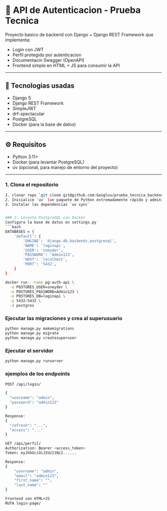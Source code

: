 # 🔐 API de Autenticacion - Prueba Tecnica

Proyecto basico de backend con Django + Django REST Framework que implementa:

- Login con JWT
- Perfil protegido por autenticacion
- Documentacin Swagger (OpenAPI)
- Frontend simple en HTML + JS para consumir la API

---

## 🚀 Tecnologias usadas

- Django 5
- Django REST Framework
- SimpleJWT
- drf-spectacular
- PostgreSQL
- Docker (para la base de datos)

---

## ⚙️ Requisitos

- Python 3.11+
- Docker (para levantar PostgreSQL)
- uv (opcional, para manejo de entorno del proyecto)

---

### 1. Clona el repositorio

```bash
1. clonar repo `git clone git@github.com:Googluu/prueba_tecnica_backend_aula_matriz.git && cd prueba_tecnica_backend_aula_matriz`
2. Inicialice `uv` (un paquete de Python extremadamente rápido y administrador de proyectos, escrito en Rust). `uv init ./`
3. Instalar las dependencias `uv sync`


### 2. Levanta PostgreSQL con Docker
Configura la base de datos en settings.py
```bash
DATABASES = {
    'default': {
        'ENGINE': 'django.db.backends.postgresql',
        'NAME': 'loginapi',
        'USER': 'sneyder',
        'PASSWORD': 'Admin123',
        'HOST': 'localhost',
        'PORT': '5432',
    }
}
```
```bash
docker run --name pg-auth-api \
  -e POSTGRES_USER=sneyder \
  -e POSTGRES_PASSWORD=Admin123 \
  -e POSTGRES_DB=loginapi \
  -p 5432:5432 \
  -d postgres
```

### Ejecutar las migraciones y crea al superusuario
```bash
python manage.py makemigrations
python manage.py migrate
python manage.py createsuperuser
```

### Ejecutar el servidor
```bash
python manage.py runserver
```

### ejemplos de los endpoints
```bash
POST /api/login/

{
  "username": "admin",
  "password": "admin123"
}

Response:
{
  "refresh": "...",
  "access": "..."
}

GET /api/perfil/
Authorization: Bearer <access_token>
Token: eyJhbGciOiJIUzI1NiI......

Response:
{
    "username": "admin",
    "email": "admin123",
    "first_name": "",
    "last_name": ""
}

Frontend con HTML+JS
RUTA login-page/
```
